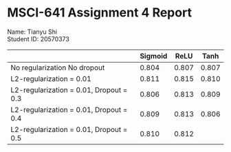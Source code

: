 # MSCI-641 Assignment 4 Report
Name: Tianyu Shi<br />
Student ID: 20570373<br />

|                                          | Sigmoid |   ReLU  |   Tanh  |
| ---------------------------------------- | ------- | ------- | ------- |
| No regularization No dropout             |  0.804  |  0.807  |  0.807  |
| L2-regularization = 0.01                 |  0.811  |  0.815  |  0.810  |
| L2-regularization = 0.01, Dropout = 0.3  |  0.806  |  0.813  |  0.809  |
| L2-regularization = 0.01, Dropout = 0.4  |  0.809  |  0.813  |  0.806  |
| L2-regularization = 0.01, Dropout = 0.5  |  0.810  |  0.812  |         |
